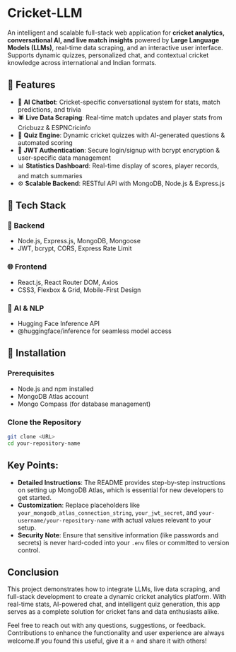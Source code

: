 # Cricket-LLM
An intelligent and scalable full-stack web application for **cricket analytics, conversational AI, and live match insights** powered by **Large Language Models (LLMs)**, real-time data scraping, and an interactive user interface. Supports dynamic quizzes, personalized chat, and contextual cricket knowledge across international and Indian formats.

## 📌 Features

- 🎯 **AI Chatbot**: Cricket-specific conversational system for stats, match predictions, and trivia  
- 🕷️ **Live Data Scraping**: Real-time match updates and player stats from Cricbuzz & ESPNCricinfo 
- 🤖 **Quiz Engine**: Dynamic cricket quizzes with AI-generated questions & automated scoring  
- 🔐 **JWT Authentication**: Secure login/signup with bcrypt encryption & user-specific data management  
- 📊 **Statistics Dashboard**: Real-time display of scores, player records, and match summaries  
- ⚙️ **Scalable Backend**: RESTful API with MongoDB, Node.js & Express.js

## 🚀 Tech Stack

### 🔧 Backend
- Node.js, Express.js, MongoDB, Mongoose
- JWT, bcrypt, CORS, Express Rate Limit

### 🌐 Frontend
- React.js, React Router DOM, Axios
- CSS3, Flexbox & Grid, Mobile-First Design

### 🤖 AI & NLP
- Hugging Face Inference API
- @huggingface/inference for seamless model access

## 🚀 Installation

### Prerequisites

- Node.js and npm installed
- MongoDB Atlas account
-  Mongo Compass (for database management)

### Clone the Repository

```bash
git clone <URL>
cd your-repository-name
```
               
## Key Points:
- **Detailed Instructions**: The README  provides step-by-step instructions on setting up MongoDB Atlas, which is essential for new developers to get started.
- **Customization**: Replace placeholders like `your_mongodb_atlas_connection_string`, `your_jwt_secret`, and `your-username/your-repository-name` with actual values relevant to your setup.
- **Security Note**: Ensure that sensitive information (like passwords and secrets) is never hard-coded into your `.env` files or committed to version control.
##  Conclusion
This project demonstrates how to integrate LLMs, live data scraping, and full-stack development to create a dynamic cricket analytics platform. With real-time stats, AI-powered chat, and intelligent quiz generation, this app serves as a complete solution for cricket fans and data enthusiasts alike.

Feel free to reach out with any questions, suggestions, or feedback. Contributions to enhance the functionality and user experience are always welcome.If you found this useful, give it a ⭐️ and share it with others!
